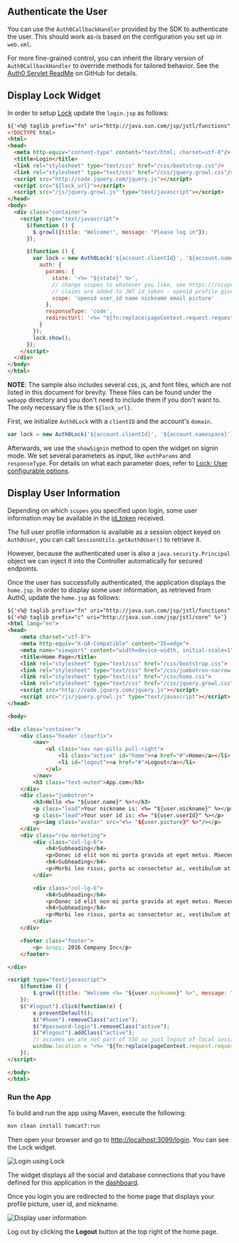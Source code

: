 ## Authenticate the User

You can use the `Auth0CallbackHandler` provided by the SDK to authenticate the user. This should work as-is based on the configuration you set up in `web.xml`.

For more fine-grained control, you can inherit the library version of `Auth0CallbackHandler` to override methods for tailored behavior. See the [Auth0 Servlet ReadMe](https://github.com/auth0/auth0-servlet) on GitHub for details.


## Display Lock Widget

In order to setup [Lock](/libraries/lock) update the `login.jsp` as follows:

```html
${'<%@ taglib prefix="fn" uri="http://java.sun.com/jsp/jstl/functions" %>'}
<!DOCTYPE html>
<html>
<head>
  <meta http-equiv="content-type" content="text/html; charset=utf-8"/>
  <title>Login</title>
  <link rel="stylesheet" type="text/css" href="/css/bootstrap.css"/>
  <link rel="stylesheet" type="text/css" href="/css/jquery.growl.css"/>
  <script src="http://code.jquery.com/jquery.js"></script>
  <script src="${lock_url}"></script>
  <script src="/js/jquery.growl.js" type="text/javascript"></script>
</head>
<body>
  <div class="container">
    <script type="text/javascript">
      $(function () {
        $.growl({title: "Welcome!", message: "Please log in"});
      });

      $(function () {
        var lock = new Auth0Lock('${account.clientId}', '${account.namespace}', {
          auth: {
            params: {
              state: '<%= "${state}" %>',
              // change scopes to whatever you like, see https:///scopes
              // claims are added to JWT id_token - openid profile gives everything
              scope: 'openid user_id name nickname email picture'
            },
            responseType: 'code',
            redirectUrl: '<%= "${fn:replace(pageContext.request.requestURL, pageContext.request.requestURI, '')}" %>' + '/callback'
          }
        });
        lock.show();
      });
    </script>
  </div>
</body>
</html>
```

__NOTE__: The sample also includes several css, js, and font files, which are not listed in this document for brevity. These files can be found under the `webapp` directory and you don't need to include them if you don't want to. The only necessary file is the `${lock_url}`.

First, we initialize `Auth0Lock` with a `clientID` and the account's `domain`.

```js
var lock = new Auth0Lock('${account.clientId}', '${account.namespace}');
```

Afterwards, we use the `showSignin` method to open the widget on signin mode. We set several parameters as input, like `authParams` and `responseType`. For details on what each parameter does, refer to [Lock: User configurable options](/libraries/lock/customization).


## Display User Information

Depending on which `scopes` you specified upon login, some user information may be available in the [id_token](/tokens#auth0-id_token-jwt-) received.

The full user profile information is available as a session object keyed on `Auth0User`, you can call `SessionUtils.getAuth0User()` to retrieve it.

However, because the authenticated user is also a `java.security.Principal` object we can inject it into the Controller automatically for secured endpoints.

Once the user has successfully authenticated, the application displays the `home.jsp`. In order to display some user information, as retrieved from Auth0, update the `home.jsp` as follows:

```html
${'<%@ taglib prefix="fn" uri="http://java.sun.com/jsp/jstl/functions" %>'}
${'<%@ taglib prefix="c" uri="http://java.sun.com/jsp/jstl/core" %>'}
<html lang="en">
<head>
    <meta charset="utf-8">
    <meta http-equiv="X-UA-Compatible" content="IE=edge">
    <meta name="viewport" content="width=device-width, initial-scale=1">
    <title>Home Page</title>
    <link rel="stylesheet" type="text/css" href="/css/bootstrap.css">
    <link rel="stylesheet" type="text/css" href="/css/jumbotron-narrow.css">
    <link rel="stylesheet" type="text/css" href="/css/home.css">
    <link rel="stylesheet" type="text/css" href="/css/jquery.growl.css"/>
    <script src="http://code.jquery.com/jquery.js"></script>
    <script src="/js/jquery.growl.js" type="text/javascript"></script>
</head>

<body>

<div class="container">
    <div class="header clearfix">
        <nav>
            <ul class="nav nav-pills pull-right">
                <li class="active" id="home"><a href="#">Home</a></li>
                <li id="logout"><a href="#">Logout</a></li>
            </ul>
        </nav>
        <h3 class="text-muted">App.com</h3>
    </div>
    <div class="jumbotron">
        <h3>Hello <%= "${user.name}" %>!</h3>
        <p class="lead">Your nickname is: <%= "${user.nickname}" %></p>
        <p class="lead">Your user id is: <%= "${user.userId}" %></p>
        <p><img class="avatar" src="<%= "${user.picture}" %>"/></p>
    </div>
    <div class="row marketing">
        <div class="col-lg-6">
            <h4>Subheading</h4>
            <p>Donec id elit non mi porta gravida at eget metus. Maecenas faucibus mollis interdum.</p>
            <h4>Subheading</h4>
            <p>Morbi leo risus, porta ac consectetur ac, vestibulum at eros. Cras mattis consectetur purus sit amet fermentum.</p>
        </div>

        <div class="col-lg-6">
            <h4>Subheading</h4>
            <p>Donec id elit non mi porta gravida at eget metus. Maecenas faucibus mollis interdum.</p>
            <h4>Subheading</h4>
            <p>Morbi leo risus, porta ac consectetur ac, vestibulum at eros. Cras mattis consectetur purus sit amet fermentum.</p>
        </div>
    </div>

    <footer class="footer">
        <p> &copy; 2016 Company Inc</p>
    </footer>

</div>

<script type="text/javascript">
    $(function () {
        $.growl({title: "Welcome <%= "${user.nickname}" %>", message: "We hope you enjoy using this site!"});
    });
    $("#logout").click(function(e) {
        e.preventDefault();
        $("#home").removeClass("active");
        $("#password-login").removeClass("active");
        $("#logout").addClass("active");
        // assumes we are not part of SSO so just logout of local session
        window.location = "<%= "${fn:replace(pageContext.request.requestURL, pageContext.request.requestURI, '')}" %>/logout";
    });
</script>

</body>
</html>
```

### Run the App

To build and run the app using Maven, execute the following:

```bash
mvn clean install tomcat7:run
```

Then open your browser and go to [http://localhost:3099/login](http://localhost:3099/login). You can see the Lock widget.

![Login using Lock](/media/articles/java/login-with-lock.png)

The widget displays all the social and database connections that you have defined for this application in the [dashboard](${manage_url}/#/).

Once you login you are redirected to the home page that displays your profile picture, user id, and nickname.

![Display user information](/media/articles/java/display-user-info.png)

Log out by clicking the **Logout** button at the top right of the home page.

